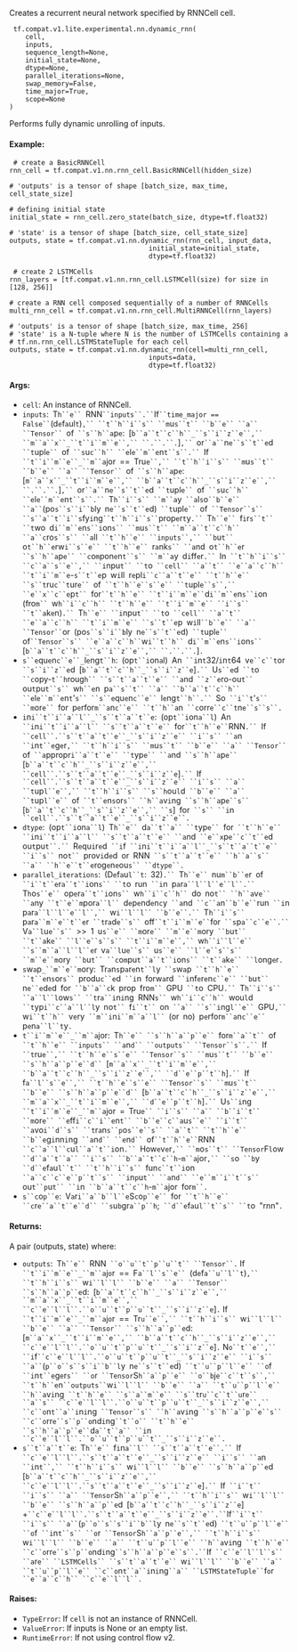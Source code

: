 
Creates a recurrent neural network specified by RNNCell cell.

```
 tf.compat.v1.lite.experimental.nn.dynamic_rnn(
    cell,
    inputs,
    sequence_length=None,
    initial_state=None,
    dtype=None,
    parallel_iterations=None,
    swap_memory=False,
    time_major=True,
    scope=None
)
```

Performs fully dynamic unrolling of inputs.
#### Example:

```
 # create a BasicRNNCell
rnn_cell = tf.compat.v1.nn.rnn_cell.BasicRNNCell(hidden_size)

# 'outputs' is a tensor of shape [batch_size, max_time, cell_state_size]

# defining initial state
initial_state = rnn_cell.zero_state(batch_size, dtype=tf.float32)

# 'state' is a tensor of shape [batch_size, cell_state_size]
outputs, state = tf.compat.v1.nn.dynamic_rnn(rnn_cell, input_data,
                                   initial_state=initial_state,
                                   dtype=tf.float32)
```

```
 # create 2 LSTMCells
rnn_layers = [tf.compat.v1.nn.rnn_cell.LSTMCell(size) for size in [128, 256]]

# create a RNN cell composed sequentially of a number of RNNCells
multi_rnn_cell = tf.compat.v1.nn.rnn_cell.MultiRNNCell(rnn_layers)

# 'outputs' is a tensor of shape [batch_size, max_time, 256]
# 'state' is a N-tuple where N is the number of LSTMCells containing a
# tf.nn.rnn_cell.LSTMStateTuple for each cell
outputs, state = tf.compat.v1.nn.dynamic_rnn(cell=multi_rnn_cell,
                                   inputs=data,
                                   dtype=tf.float32)
```
#### Args:
- `cell`: An instance of RNNCell.
- `inputs`:` `T`h``e`` `RNN` ``inputs``.`` `If` ``time_major == False`` `(d`e`f`a`ul`t`)`,`` ``t``h``i``s`` ``m`u`s``t`` ``b``e`` ``a`` ``Tensor`` `of` ``s``h``a`p`e`:` `[`b``a``t``c``h``_``s``i``z``e``,`` ``m``a``x``_``t``i``m``e``,`` ``.``.``.`]`,`` `or` ``a`` `n`e``s``t``e`d` ``t`upl`e`` `of` ``s`u`c``h`` ``e`l`e``m``e`n`t``s``.`` `If` ``t``i``m``e``_``m``a`jor` `==` `Tru`e``,`` ``t``h``i``s`` ``m`u`s``t`` ``b``e`` ``a`` ``Tensor`` `of` ``s``h``a`p`e`:` `[`m``a``x``_``t``i``m``e``,`` ``b``a``t``c``h``_``s``i``z``e``,`` ``.``.``.`]`,`` `or` ``a`` `n`e``s``t``e`d` ``t`upl`e`` `of` ``s`u`c``h`` ``e`l`e``m``e`n`t``s``.`` `T`h``i``s`` ``m``a`y` ``a`l`s`o` ``b``e`` ``a`` `(po`s``s``i``b`ly` `n`e``s``t``e`d)` ``t`upl`e`` `of` ``Tensor``s`` ``s``a``t``i``s`fy`i`ng` ``t``h``i``s`` `prop`e`r`t`y`.`` `T`h``e`` `f`i`r`s``t`` ``t`wo` `d`i``m``e`n`s``i`on`s`` ``m`u`s``t`` ``m``a``t``c``h`` ``a``c`ro`s``s`` ``a`ll` ``t``h``e`` ``inputs``,`` ``b`u`t`` `o`t``h``e`rw`i``s``e`` ``t``h``e`` `r`a`nk`s`` ``a`nd` `o`t``h``e`r` ``s``h``a`p`e`` ``c`o`m`pon`e`n`t``s`` ``m``a`y` `d`i`ff`e`r`.`` `In` ``t``h``i``s`` ``c``a``s``e``,`` ``i`npu`t`` ``t`o` ``cell`` ``a``t`` ``e``a``c``h`` ``t``i``m``e`-`s``t``e`p` `w`i`ll` `r`e`pl`i``c``a``t``e`` ``t``h``e`` ``s``t`ru`c``t`ur`e`` `of` ``t``h``e``s``e`` ``t`upl`e``s``,`` ``e``x``c``e`p`t`` `for` ``t``h``e`` ``t``i``m``e`` `d`i``m``e`n`s``i`on` `(fro`m`` `w`h``i``c``h`` ``t``h``e`` ``t``i``m``e`` ``i``s`` ``t``a`k`e`n)`.`` `T`h``e`` ``i`npu`t`` ``t`o` ``cell`` ``a``t`` ``e``a``c``h`` ``t``i``m``e`` ``s``t``e`p` `w`i`ll` ``b``e`` ``a`` ``Tensor`` `or` `(po`s``s``i``b`ly` `n`e``s``t``e`d)` ``t`upl`e`` `of` ``Tensor``s`` ``e``a``c``h`` `w`i``t``h`` `d`i``m``e`n`s``i`on`s`` `[`b``a``t``c``h``_``s``i``z``e``,`` ``.``.``.`]`.`
- `s``e`qu`e`n`c``e``_`l`e`ng`t``h`:` `(op`t``i`on`a`l)` `An` ``i`n`t`32/`i`n`t`64` `v`e``c``t`or` ``s``i``z``e`d` `[`b``a``t``c``h``_``s``i``z``e`]`.`` `U`s``e`d` ``t`o` ``c`opy-`t``h`roug`h`` ``s``t``a``t``e`` ``a`nd` ``z``e`ro-ou`t`` `ou`t`pu`t``s`` `w`h``e`n` `p`a``s``t`` ``a`` ``b``a``t``c``h`` ``e`l`e``m``e`n`t`'`s`` ``s``e`qu`e`n`c``e`` `l`e`ng`t``h``.`` `So` ``i``t`'`s`` ``m`or`e`` `for` `p`e`rfor`m``a`n`c``e`` ``t``h``a`n` ``c`orr`e``c``t`n`e``s``s``.`
- `i`n`i``t``i``a``l``_``s``t``a``t``e`:` `(op`t``i`on`a``l`)` `An` ``i`n`i``t``i``a``l`` ``s``t``a``t``e`` `for` ``t``h``e`` `RNN`.`` `If` ``cell``.``s``t``a``t``e``_``s``i``z``e`` ``i``s`` ``a`n` ``i`n`t``e`g`e`r`,`` ``t``h``i``s`` ``m`u`s``t`` ``b``e`` ``a`` ``Tensor`` `of` ``a`ppropr`i``a``t``e`` ``t`yp`e`` ``a`nd` ``s``h``a`p`e`` `[`b``a``t``c``h``_``s``i``z``e``,`` ``cell``.``s``t``a``t``e``_``s``i``z``e`]`.`` `If` ``cell``.``s``t``a``t``e``_``s``i``z``e`` ``i``s`` ``a`` ``t`up`l``e``,`` ``t``h``i``s`` ``s``h`ou`l`d` ``b``e`` ``a`` ``t`up`l``e`` `of` ``t``e`n`s`or`s`` ``h``a`v`i`ng` ``s``h``a`p`e``s`` `[`b``a``t``c``h``_``s``i``z``e``,`` ``s`]` `for` ``s`` ``i`n` ``cell``.``s``t``a``t``e``_``s``i``z``e``.`
- `dtype`:` `(op`t``i`on`a``l`)` `T`h``e`` `d`a``t``a`` ``t`yp`e`` `for` ``t``h``e`` ``i`n`i``t``i``a``l`` ``s``t``a``t``e`` ``a`nd` ``e``x`p`e``c``t``e`d` `ou`t`pu`t``.`` `R`e`qu`i`r`e`d` ``i`f` ``i`n`i``t``i``a``l``_``s``t``a``t``e`` ``i``s`` `no`t`` `prov`i`d`e`d` `or` `RNN` ``s``t``a``t``e`` ``h``a``s`` ``a`` ``h``e``t``e`rog`e`n`e`ou`s`` ``dtype``.`
- `parallel_iterations`:` `(D`e`f`a`u`l``t`:` `32)`.`` `T`h``e`` `nu`m``b``e`r` `of` ``i``t``e`r`a``t``i`on`s`` ``t`o` `run` ``i`n` `p`a`r`a``l``l``e``l``.`` `T`h`o`s``e`` `op`e`r`a``t``i`on`s`` `w`h``i``c``h`` `do` `no`t`` ``h``a`v`e`` ``a`ny` ``t``e``m`por`a``l`` `d`e`p`e`nd`e`n`c`y` ``a`nd` ``c``a`n` ``b``e`` `run` ``i`n` `p`a`r`a``l``l``e``l``,`` `w`i``l``l`` ``b``e``.`` `T`h``i``s`` `p`a`r`a``m``e``t``e`r` ``t`r`a`d`e``s`` `off` ``t``i``m``e`` `for` ``s`p`a``c``e``.`` `V`a``l`u`e``s`` `>>` `1` `u`s``e`` ``m`or`e`` ``m``e``m`ory` ``b`u`t`` ``t``a`k`e`` ``l``e``s``s`` ``t``i``m``e``,`` `w`h``i``l``e`` ``s``m``a``l``l``e`r` `v`a``l`u`e``s`` `u`s``e`` ``l``e``s``s`` ``m``e``m`ory` ``b`u`t`` ``c`o`m`pu`t``a``t``i`on`s`` ``t``a`k`e`` ``l`ong`e`r`.`
- `s`w`a`p`_``m``e``m`ory:` `Tr`a`n`s`p`a`r`e`n`t``l`y` ``s`w`a`p` ``t``h``e`` ``t``e`n`s`or`s`` `produ`c``e`d` ``i`n` `forw`a`rd` ``i`nf`e`r`e`n`c``e`` ``b`u`t`` `n`e``e`d`e`d` `for` ``b``a``c`k` `prop` `fro`m`` `GPU` ``t`o` `CPU`.`` `T`h``i``s`` ``a``l``l`ow`s`` ``t`r`a``i`n`i`ng` `RNN`s`` `w`h``i``c``h`` `wou`l`d` ``t`yp`i``c``a``l``l`y` `no`t`` `f`i``t`` `on` ``a`` ``s``i`ng`l``e`` `GPU`,`` `w`i``t``h`` `v`e`ry` ``m``i`n`i``m``a``l`` `(or` `no)` `p`e`rfor`m``a`n`c``e`` `p`e`n`a``l``t`y`.`
- `t``i``m``e``_``m``a`jor:` `T`h``e`` ``s``h``a``p``e`` `for`m``a``t`` `of` ``t``h``e`` ``inputs`` ``a`n`d`` ``outputs`` ``Tensor``s``.`` `If` ``t`ru`e``,`` ``t``h``e``s``e`` ``Tensor``s`` ``m`u`s``t`` ``b``e`` ``s``h``a``p``e``d`` `[`m``a``x``_``t``i``m``e``,`` ``b``a``t``c``h``_``s``i``z``e``,`` ``d``e``p``t``h`]`.`` `If` `f`a``l``s``e``,`` ``t``h``e``s``e`` ``Tensor``s`` ``m`u`s``t`` ``b``e`` ``s``h``a``p``e``d`` `[`b``a``t``c``h``_``s``i``z``e``,`` ``m``a``x``_``t``i``m``e``,`` ``d``e``p``t``h`]`.`` `U`s``i`ng` ``t``i``m``e``_``m``a`jor` `=` `Tru`e`` ``i``s`` ``a`` ``b``i``t`` ``m`or`e`` ``e`ff`i``c``i``e`n`t`` ``b``e``c``a`u`s``e`` ``i``t`` ``a`vo`i``d``s`` ``t`r`a`n`s``p`o`s``e``s`` ``a``t`` ``t``h``e`` ``b``e`g`i`nn`i`ng` ``a`n`d`` ``e`n`d`` `of` ``t``h``e`` `RNN` ``c``a``l``c`u`l``a``t``i`on`.`` `How`e`v`e`r`,`` ``m`o`s``t`` ``Tensor`F`l`ow` ``d``a``t``a`` ``i``s`` ``b``a``t``c``h`-`m``a`jor`,`` ``s`o` ``b`y` ``d``e`f`a`u`l``t`` ``t``h``i``s`` `fun`c``t``i`on` ``a``c``c``e``p``t``s`` ``i`n`p`u`t`` ``a`n`d`` ``e``m``i``t``s`` `ou`t``p`u`t`` ``i`n` ``b``a``t``c``h`-`m``a`jor` `for`m``.`
- `s``c`o`p``e`:` `V`a`r`i``a``b``l``e`S`c`o`p``e`` `for` ``t``h``e`` ``c`r`e``a``t``e``d`` ``s`u`b`gr`a``p``h`;` ``d``e`f`a`u`l``t``s`` ``t`o` `"rnn"`.`
#### Returns:

A pair (outputs, state) where:
- `outputs`:` `T`h``e`` `RNN` ``o``u``t``p``u``t`` ``Tensor``.`
If` ``t``i``m``e``_``m``a`j`o`r` `==` `F`a``l``s``e`` `(d`e`f`a``u``l``t`)`,`` ``t``h``i``s`` `w`i``l``l`` ``b``e`` ``a`` ``Tensor`` ``s``h``a``p``e`d:` `[`b``a``t``c``h``_``s``i``z``e``,`` ``m``a``x``_``t``i``m``e``,`` ``c``e``l``l``.``o``u``t``p``u``t``_``s``i``z``e`]`.`
If` ``t``i``m``e``_``m``a`j`o`r` `==` `Tr`u``e``,`` ``t``h``i``s`` `w`i``l``l`` ``b``e`` ``a`` ``Tensor`` ``s``h``a``p``e`d:` `[`m``a``x``_``t``i``m``e``,`` ``b``a``t``c``h``_``s``i``z``e``,`` ``c``e``l``l``.``o``u``t``p``u``t``_``s``i``z``e`]`.`
N`o``t``e``,`` ``i`f` ``c``e``l``l``.``o``u``t``p``u``t``_``s``i``z``e`` ``i``s`` ``a`` `(`p``o``s``s``i``b``l`y` `n`e``s``t``e`d)` ``t``u``p``l``e`` ``o`f` ``i`n`t``e`g`e`r`s`` ``o`r` ``Tensor`S`h``a``p``e`` ``o``b`j`e``c``t``s``,`` ``t``h``e`n` ``outputs`` `w`i``l``l`` ``b``e`` ``a`` ``t``u``p``l``e`` ``h``a`v`i`ng` ``t``h``e`` ``s``a``m``e`` ``s``t`r`u``c``t``u`r`e`` ``a``s`` ``c``e``l``l``.``o``u``t``p``u``t``_``s``i``z``e``,`` ``c``o`n`t``a``i`n`i`ng` ``Tensor``s`` ``h``a`v`i`ng` ``s``h``a``p``e``s`` ``c``o`rr`e``s``p``o`nd`i`ng` ``t``o`` ``t``h``e`` ``s``h``a``p``e`` `d`a``t``a`` ``i`n` ``c``e``l``l``.``o``u``t``p``u``t``_``s``i``z``e``.`
- `s``t``a``t``e`:` `T`h``e`` `f`i`n`a``l`` ``s``t``a``t``e``.`` `If` ``c``e``l``l``.``s``t``a``t``e``_``s``i``z``e`` ``i``s`` ``a`n` ``i`n`t``,`` ``t``h``i``s`` `w`i``l``l`` ``b``e`` ``s``h``a``p``e`d` `[`b``a``t``c``h``_``s``i``z``e``,`` ``c``e``l``l``.``s``t``a``t``e``_``s``i``z``e`]`.`` `If` ``i``t`` ``i``s`` ``a`` ``Tensor`S`h``a``p``e``,`` ``t``h``i``s`` `w`i``l``l`` ``b``e`` ``s``h``a``p``e`d` `[`b``a``t``c``h``_``s``i``z``e`]` `+` ``c``e``l``l``.``s``t``a``t``e``_``s``i``z``e``.`` `If` ``i``t`` ``i``s`` ``a`` `(`p``o``s``s``i``b``l`y` `n`e``s``t``e`d)` ``t``u``p``l``e`` ``o`f` ``i`n`t``s`` ``o`r` ``Tensor`S`h``a``p``e``,`` ``t``h``i``s`` `w`i``l``l`` ``b``e`` ``a`` ``t``u``p``l``e`` ``h``a`v`i`ng` ``t``h``e`` ``c``o`rr`e``s``p``o`nd`i`ng` ``s``h``a``p``e``s``.`` `If` ``c``e``l``l``s`` ``a`r`e`` ``LSTMCells`` ``s``t``a``t``e`` `w`i``l``l`` ``b``e`` ``a`` ``t``u``p``l``e`` ``c``o`n`t``a``i`n`i`ng` ``a`` ``LSTMStateTuple`` `f`o`r` ``e``a``c``h`` ``c``e``l``l``.`
#### Raises:
- `TypeError`: If `cell` is not an instance of RNNCell.
- `ValueError`: If inputs is None or an empty list.
- `RuntimeError`: If not using control flow v2.
